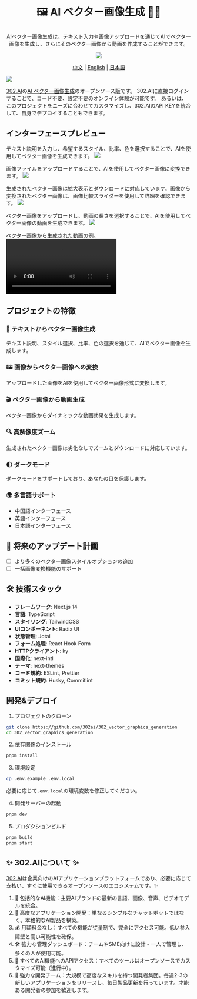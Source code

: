 # <p align="center"> 🖼️ AI ベクター画像生成 🚀✨</p>

<p align="center">AIベクター画像生成は、テキスト入力や画像アップロードを通じてAIでベクター画像を生成し、さらにそのベクター画像から動画を作成することができます。</p>

<p align="center"><a href="https://302.ai/ja/tools/vector/" target="blank"><img src="https://file.302.ai/gpt/imgs/github/20250102/72a57c4263944b73bf521830878ae39a.png" /></a></p >

<p align="center"><a href="README_zh.md">中文</a> | <a href="README.md">English</a> | <a href="README_ja.md">日本語</a></p>


![](docs/302_AI_Vector_Graphics_Generation_jp.png)

[302.AI](https://302.ai/ja/)の[AI ベクター画像生成](https://302.ai/ja/tools/vector/)のオープンソース版です。
302.AIに直接ログインすることで、コード不要、設定不要のオンライン体験が可能です。
あるいは、このプロジェクトをニーズに合わせてカスタマイズし、302.AIのAPI KEYを統合して、自身でデプロイすることもできます。

## インターフェースプレビュー
テキスト説明を入力し、希望するスタイル、比率、色を選択することで、AIを使用してベクター画像を生成できます。
![](docs/302_AI_Vector_Graphics_Generation_jp_screenshot_01.png)

画像ファイルをアップロードすることで、AIを使用してベクター画像に変換できます。
![](docs/302_AI_Vector_Graphics_Generation_jp_screenshot_02.png)           

生成されたベクター画像は拡大表示とダウンロードに対応しています。画像から変換されたベクター画像は、画像比較スライダーを使用して詳細を確認できます。
![](docs/302_AI_Vector_Graphics_Generation_jp_screenshot_03.png)        

ベクター画像をアップロードし、動画の長さを選択することで、AIを使用してベクター画像の動画を生成できます。
![](docs/302_AI_Vector_Graphics_Generation_jp_screenshot_04.png)      

ベクター画像から生成された動画の例。   
<video src="https://github.com/user-attachments/assets/490c1ffd-9def-408d-a830-512f5563e13e" controls></video>

## プロジェクトの特徴
### 🎨 テキストからベクター画像生成
テキスト説明、スタイル選択、比率、色の選択を通じて、AIでベクター画像を生成します。
### 🖼️ 画像からベクター画像への変換
アップロードした画像をAIを使用してベクター画像形式に変換します。
### 🎬 ベクター画像から動画生成
ベクター画像からダイナミックな動画効果を生成します。
### 🔍 高解像度ズーム
生成されたベクター画像は劣化なしでズームとダウンロードに対応しています。
### 🌓 ダークモード
ダークモードをサポートしており、あなたの目を保護します。
### 🌍 多言語サポート
- 中国語インターフェース
- 英語インターフェース
- 日本語インターフェース

## 🚩 将来のアップデート計画
- [ ] より多くのベクター画像スタイルオプションの追加
- [ ] 一括画像変換機能のサポート

## 🛠️ 技術スタック

- **フレームワーク**: Next.js 14
- **言語**: TypeScript
- **スタイリング**: TailwindCSS
- **UIコンポーネント**: Radix UI
- **状態管理**: Jotai
- **フォーム処理**: React Hook Form
- **HTTPクライアント**: ky
- **国際化**: next-intl
- **テーマ**: next-themes
- **コード規約**: ESLint, Prettier
- **コミット規約**: Husky, Commitlint

## 開発&デプロイ
1. プロジェクトのクローン
```bash
git clone https://github.com/302ai/302_vector_graphics_generation
cd 302_vector_graphics_generation
```

2. 依存関係のインストール
```bash
pnpm install
```

3. 環境設定
```bash
cp .env.example .env.local
```
必要に応じて`.env.local`の環境変数を修正してください。

4. 開発サーバーの起動
```bash
pnpm dev
```

5. プロダクションビルド
```bash
pnpm build
pnpm start
```

## ✨ 302.AIについて ✨
[302.AI](https://302.ai/ja/)は企業向けのAIアプリケーションプラットフォームであり、必要に応じて支払い、すぐに使用できるオープンソースのエコシステムです。✨
1. 🧠 包括的なAI機能：主要AIブランドの最新の言語、画像、音声、ビデオモデルを統合。
2. 🚀 高度なアプリケーション開発：単なるシンプルなチャットボットではなく、本格的なAI製品を構築。
3. 💰 月額料金なし：すべての機能が従量制で、完全にアクセス可能。低い参入障壁と高い可能性を確保。
4. 🛠 強力な管理ダッシュボード：チームやSME向けに設計 - 一人で管理し、多くの人が使用可能。
5. 🔗 すべてのAI機能へのAPIアクセス：すべてのツールはオープンソースでカスタマイズ可能（進行中）。
6. 💪 強力な開発チーム：大規模で高度なスキルを持つ開発者集団。毎週2-3の新しいアプリケーションをリリースし、毎日製品更新を行っています。才能ある開発者の参加を歓迎します。